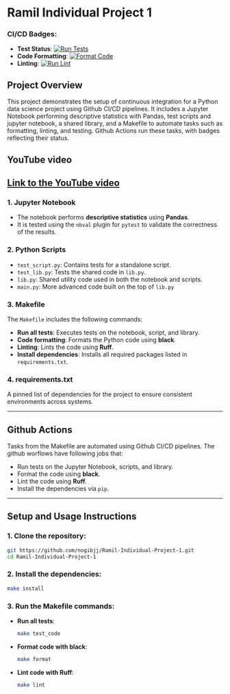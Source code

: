 
# Ramil Individual Project 1

### CI/CD Badges:
- **Test Status**: [![Run Tests](https://github.com/nogibjj/Ramil-Individual-Project-1/actions/workflows/test.yaml/badge.svg)](https://github.com/nogibjj/Ramil-Individual-Project-1/actions/workflows/test.yaml)
- **Code Formatting**: [![Format Code](https://github.com/nogibjj/Ramil-Individual-Project-1/actions/workflows/format_code.yaml/badge.svg)](https://github.com/nogibjj/Ramil-Individual-Project-1/actions/workflows/format_code.yaml)
- **Linting**: [![Run Lint](https://github.com/nogibjj/Ramil-Individual-Project-1/actions/workflows/lint.yaml/badge.svg)](https://github.com/nogibjj/Ramil-Individual-Project-1/actions/workflows/lint.yaml)

## Project Overview
This project demonstrates the setup of continuous integration for a Python data science project using Github CI/CD pipelines. It includes a Jupyter Notebook performing descriptive statistics with Pandas, test scripts and jupyter notebook, a shared library, and a Makefile to automate tasks such as formatting, linting, and testing. Github Actions run these tasks, with badges reflecting their status.

## YouTube video
[Link to the YouTube video](https://youtu.be/_rtJzRXfcG0)
---

### 1. **Jupyter Notebook**
- The notebook performs **descriptive statistics** using **Pandas**.
- It is tested using the `nbval` plugin for `pytest` to validate the correctness of the results.

### 2. **Python Scripts**
- `test_script.py`: Contains tests for a standalone script.
- `test_lib.py`: Tests the shared code in `lib.py`.
- `lib.py`: Shared utility code used in both the notebook and scripts.
- `main.py`: More advanced code built on the top of `lib.py`

### 3. **Makefile**
The `Makefile` includes the following commands:

- **Run all tests**: Executes tests on the notebook, script, and library.
- **Code formatting**: Formats the Python code using **black**.
- **Linting**: Lints the code using **Ruff**.
- **Install dependencies**: Installs all required packages listed in `requirements.txt`.

### 4. **requirements.txt**
A pinned list of dependencies for the project to ensure consistent environments across systems.

---

## Github Actions
Tasks from the Makefile are automated using Github CI/CD pipelines. The github worflows have following jobs that:
- Run tests on the Jupyter Notebook, scripts, and library.
- Format the code using **black**.
- Lint the code using **Ruff**.
- Install the dependencies via `pip`.

---

## Setup and Usage Instructions

### 1. Clone the repository:
```bash
git https://github.com/nogibjj/Ramil-Individual-Project-1.git
cd Ramil-Individual-Project-1
```

### 2. Install the dependencies:
```bash
make install
```

### 3. Run the Makefile commands:
- **Run all tests**:
  ```bash
  make test_code
  ```
- **Format code with black**:
  ```bash
  make format
  ```
- **Lint code with Ruff**:
  ```bash
  make lint
  ```
